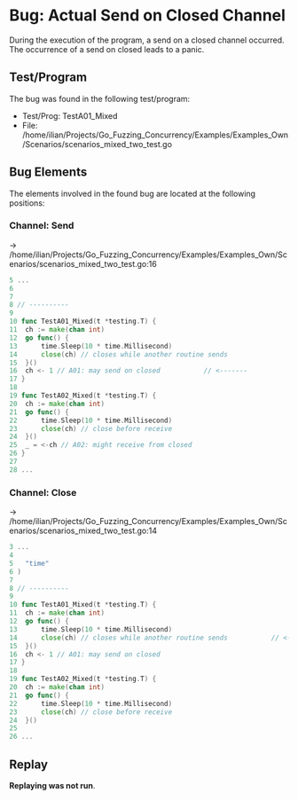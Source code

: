 # Bug: Actual Send on Closed Channel

During the execution of the program, a send on a closed channel occurred.
The occurrence of a send on closed leads to a panic.

## Test/Program
The bug was found in the following test/program:

- Test/Prog: TestA01_Mixed
- File: /home/ilian/Projects/Go_Fuzzing_Concurrency/Examples/Examples_Own/Scenarios/scenarios_mixed_two_test.go

## Bug Elements
The elements involved in the found bug are located at the following positions:

###  Channel: Send
-> /home/ilian/Projects/Go_Fuzzing_Concurrency/Examples/Examples_Own/Scenarios/scenarios_mixed_two_test.go:16
```go
5 ...
6 
7 
8 // ----------
9 
10 func TestA01_Mixed(t *testing.T) {
11 	ch := make(chan int)
12 	go func() {
13 		time.Sleep(10 * time.Millisecond)
14 		close(ch) // closes while another routine sends
15 	}()
16 	ch <- 1 // A01: may send on closed           // <-------
17 }
18 
19 func TestA02_Mixed(t *testing.T) {
20 	ch := make(chan int)
21 	go func() {
22 		time.Sleep(10 * time.Millisecond)
23 		close(ch) // close before receive
24 	}()
25 	_ = <-ch // A02: might receive from closed
26 }
27 
28 ...
```


###  Channel: Close
-> /home/ilian/Projects/Go_Fuzzing_Concurrency/Examples/Examples_Own/Scenarios/scenarios_mixed_two_test.go:14
```go
3 ...
4 
5 	"time"
6 )
7 
8 // ----------
9 
10 func TestA01_Mixed(t *testing.T) {
11 	ch := make(chan int)
12 	go func() {
13 		time.Sleep(10 * time.Millisecond)
14 		close(ch) // closes while another routine sends           // <-------
15 	}()
16 	ch <- 1 // A01: may send on closed
17 }
18 
19 func TestA02_Mixed(t *testing.T) {
20 	ch := make(chan int)
21 	go func() {
22 		time.Sleep(10 * time.Millisecond)
23 		close(ch) // close before receive
24 	}()
25 
26 ...
```


## Replay
**Replaying was not run**.

